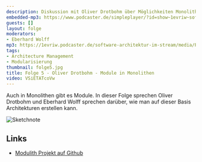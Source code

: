 ```yaml
---
description: Diskussion mit Oliver Drotbohm über Möglichkeiten Monolithen zu modularisieren.
embedded-mp3: https://www.podcaster.de/simpleplayer/?id=show~1evriw~software-architektur-im-stream~pod-5fa16de56ac36516126658&v=1604514682
guests: []
layout: folge
moderators:
- Eberhard Wolff
mp3: https://1evriw.podcaster.de/software-architektur-im-stream/media/PodcastDrothbohmModulith.mp3
tags:
- Architecture Management
- Modularisierung
thumbnail: folge5.jpg
title: Folge 5 - Oliver Drotbohm - Module in Monolithen
video: VSiETATcoVw
---
```


Auch in Monolithen gibt es Module. In dieser Folge sprechen Oliver
Drotbohm und Eberhard Wolff sprechen darüber, wie man auf dieser Basis
Architekturen erstellen kann.

![Sketchnote](/sketchnotes/folge5.jpg "Sketchnote")

## Links

* [Modulith Projekt auf Github](https://github.com/odrotbohm/moduliths)

